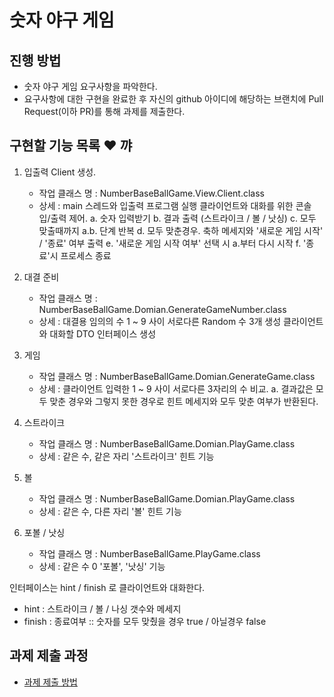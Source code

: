 # 숫자 야구 게임
## 진행 방법
* 숫자 야구 게임 요구사항을 파악한다.
* 요구사항에 대한 구현을 완료한 후 자신의 github 아이디에 해당하는 브랜치에 Pull Request(이하 PR)를 통해 과제를 제출한다.

## 구현할 기능 목록 :heart: 꺄
1. 입출력 Client 생성.
   - 작업 클래스 명 : NumberBaseBallGame.View.Client.class
   - 상세 : main 스레드와 입출력 프로그램 실행
        클라이언트와 대화를 위한 콘솔 입/출력 제어.
        a. 숫자 입력받기
        b. 결과 출력 (스트라이크 / 볼 / 낫싱)
        c. 모두 맞출때까지 a.b. 단계 반복
        d. 모두 맞춘경우. 축하 메세지와 '새로운 게임 시작' / '종료' 여부 출력
        e. '새로운 게임 시작 여부' 선택 시 a.부터 다시 시작
        f. '종료'시 프로세스 종료

2. 대결 준비
   - 작업 클래스 명 : NumberBaseBallGame.Domian.GenerateGameNumber.class
   - 상세 : 대결용 임의의 수 1 ~ 9 사이 서로다른 Random 수 3개 생성
          클라이언트와 대화할 DTO 인터페이스 생성
   
3. 게임
   - 작업 클래스 명 : NumberBaseBallGame.Domian.GenerateGame.class
   - 상세 : 클라이언트 입력한 1 ~ 9 사이 서로다른 3자리의 수 비교.
        a. 결과값은 모두 맞춘 경우와 그렇지 못한 경우로 힌트 메세지와 모두 맞춘 여부가 반환된다.
    
4. 스트라이크
   - 작업 클래스 명 : NumberBaseBallGame.Domian.PlayGame.class
   - 상세 : 같은 수, 같은 자리 '스트라이크' 힌트 기능
    
5. 볼
    - 작업 클래스 명 : NumberBaseBallGame.Domian.PlayGame.class
    - 상세 : 같은 수, 다른 자리 '볼' 힌트 기능

6. 포볼 / 낫싱
    - 작업 클래스 명 : NumberBaseBallGame.PlayGame.class
    - 상세 : 같은 수 0 '포볼', '낫싱' 기능

인터페이스는 hint / finish 로 클라이언트와 대화한다.
- hint : 스트라이크 / 볼 / 나싱 갯수와 메세지
- finish : 종료여부 :: 숫자를 모두 맞췄을 경우 true / 아닐경우 false

## 과제 제출 과정
* [과제 제출 방법](https://github.com/next-step/nextstep-docs/tree/master/precourse)
